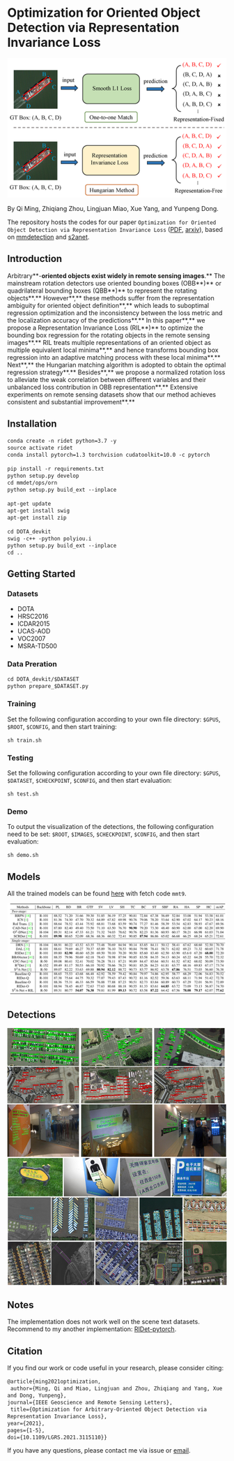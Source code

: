 # Optimization for Oriented Object Detection via Representation Invariance Loss

![RIL](https://github.com/ming71/RIDet/blob/master/pics/RIL.png)

By Qi Ming, Zhiqiang Zhou, Lingjuan Miao, Xue Yang, and Yunpeng Dong.

The repository hosts the codes for our paper `Optimization for Oriented Object Detection via Representation Invariance Loss` ([PDF](https://ieeexplore.ieee.org/document/9555916), [arxiv](https://arxiv.org/abs/2103.11636)), based on [mmdetection](https://github.com/open-mmlab/mmdetection) and [s2anet](https://github.com/csuhan/s2anet). 

## Introduction

Arbitrary**-**oriented objects exist widely in remote sensing images**.** The mainstream rotation detectors use oriented bounding boxes (OBB**)** or quadrilateral bounding boxes (QBB**)** to represent the rotating objects**.** However**,** these methods suffer from the representation ambiguity for oriented object definition**,** which leads to suboptimal regression optimization and the inconsistency between the loss metric and the localization accuracy of the predictions**.** In this paper**,** we propose a Representation Invariance Loss (RIL**)** to optimize the bounding box regression for the rotating objects in the remote sensing images**.** RIL treats multiple representations of an oriented object as multiple equivalent local minima**,** and hence transforms bounding box regression into an adaptive matching process with these local minima**.** Next**,** the Hungarian matching algorithm is adopted to obtain the optimal regression strategy**.** Besides**,** we propose a normalized rotation loss to alleviate the weak correlation between different variables and their unbalanced loss contribution in OBB representation**.** Extensive experiments on remote sensing datasets show that our method achieves consistent and substantial improvement**.** 


## Installation
```
conda create -n ridet python=3.7 -y
source activate ridet
conda install pytorch=1.3 torchvision cudatoolkit=10.0 -c pytorch

pip install -r requirements.txt
python setup.py develop
cd mmdet/ops/orn
python setup.py build_ext --inplace

apt-get update
apt-get install swig
apt-get install zip

cd DOTA_devkit
swig -c++ -python polyiou.i
python setup.py build_ext --inplace
cd ..
```

## Getting Started

### Datasets
* DOTA
* HRSC2016
* ICDAR2015
* UCAS-AOD
* VOC2007
* MSRA-TD500

### Data Preration
```
cd DOTA_devkit/$DATASET
python prepare_$DATASET.py
```

### Training
Set the following configuration according to your own file directory: `$GPUS`, `$ROOT`, `$CONFIG`, and then start training:
```
sh train.sh
```

### Testing
Set the following configuration according to your own file directory: `$GPUS`, `$DATASET`, `$CHECKPOINT`, `$CONFIG`, and then start evaluation:
```
sh test.sh
```


### Demo
To output the visualization of the detections, the following configuration need to be set: `$ROOT`, `$IMAGES`, `$CHECKPOINT`, `$CONFIG`, and then start evaluation:
```
sh demo.sh
```


## Models
All the trained models can be found [here](https://pan.baidu.com/s/1y84hVR0RYYONGJDs8SQJAg) with fetch code `mmt9`.

![SOTA](https://github.com/ming71/RIDet/blob/master/pics/performance.png)

## Detections

![Dets](https://github.com/ming71/RIDet/blob/master/pics/DOTA.jpg)

## Notes
The implementation does not work well on the scene text datasets. Recommend to my another implementation: [RIDet-pytorch](https://github.com/ming71/RIDet/tree/RIDet-pytorch). 

## Citation

If you find our work or code useful in your research, please consider citing:

```
@article{ming2021optimization, 
 author={Ming, Qi and Miao, Lingjuan and Zhou, Zhiqiang and Yang, Xue and Dong, Yunpeng}, 
journal={IEEE Geoscience and Remote Sensing Letters}, 
 title={Optimization for Arbitrary-Oriented Object Detection via Representation Invariance Loss}, 
year={2021}, 
pages={1-5}, 
doi={10.1109/LGRS.2021.3115110}}
```

If you have any questions, please contact me via issue or [email](mq_chaser@126.com).

